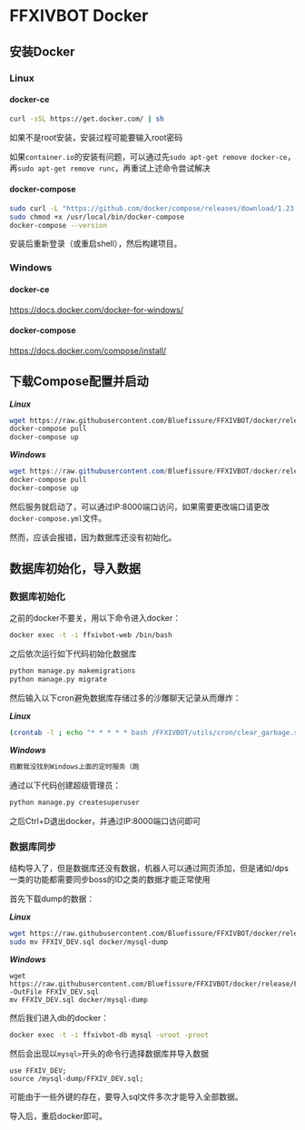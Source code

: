 # FFXIVBOT Docker

## 安装Docker

### Linux

#### docker-ce

```bash
curl -sSL https://get.docker.com/ | sh 
```

如果不是root安装，安装过程可能要输入root密码

如果`container.io`的安装有问题，可以通过先`sudo apt-get remove docker-ce`，再`sudo apt-get remove runc`，再重试上述命令尝试解决

#### docker-compose

```bash
sudo curl -L "https://github.com/docker/compose/releases/download/1.23.1/docker-compose-$(uname -s)-$(uname -m)" -o /usr/local/bin/docker-compose
sudo chmod +x /usr/local/bin/docker-compose
docker-compose --version
```

安装后重新登录（或重启shell），然后构建项目。

### Windows

#### docker-ce

https://docs.docker.com/docker-for-windows/

#### docker-compose

https://docs.docker.com/compose/install/

## 下载Compose配置并启动

***Linux***

```bash
wget https://raw.githubusercontent.com/Bluefissure/FFXIVBOT/docker/release/docker-compose.yml
docker-compose pull
docker-compose up
```

***Windows***

```powershell
wget https://raw.githubusercontent.com/Bluefissure/FFXIVBOT/docker/release/docker-compose.yml -OutFile docker-compose.yml
docker-compose pull
docker-compose up
```

然后服务就启动了，可以通过IP:8000端口访问，如果需要更改端口请更改`docker-compose.yml`文件。

然而，应该会报错，因为数据库还没有初始化。

## 数据库初始化，导入数据

### 数据库初始化

之前的docker不要关，用以下命令进入docker：

```bash
docker exec -t -i ffxivbot-web /bin/bash
```

之后依次运行如下代码初始化数据库

```bash
python manage.py makemigrations
python manage.py migrate
```

然后输入以下cron避免数据库存储过多的沙雕聊天记录从而爆炸：

***Linux***

```bash
(crontab -l ; echo "* * * * * bash /FFXIVBOT/utils/cron/clear_garbage.sh >> /var/log/cron.log") | crontab
```

***Windows***

```powershell
抱歉我没找到Windows上面的定时服务（跑
```

通过以下代码创建超级管理员：

```bash
python manage.py createsuperuser
```

之后Ctrl+D退出docker，并通过IP:8000端口访问即可

### 数据库同步

结构导入了，但是数据库还没有数据，机器人可以通过网页添加，但是诸如/dps一类的功能都需要同步boss的ID之类的数据才能正常使用

首先下载dump的数据：

***Linux***

```bash
wget https://raw.githubusercontent.com/Bluefissure/FFXIVBOT/docker/release/FFXIV_DEV.sql 
sudo mv FFXIV_DEV.sql docker/mysql-dump
```

***Windows***

```
wget https://raw.githubusercontent.com/Bluefissure/FFXIVBOT/docker/release/FFXIV_DEV.sql -OutFile FFXIV_DEV.sql
mv FFXIV_DEV.sql docker/mysql-dump
```

然后我们进入db的docker：

```bash
docker exec -t -i ffxivbot-db mysql -uroot -proot
```

然后会出现以`mysql>`开头的命令行选择数据库并导入数据

```mysql
use FFXIV_DEV;
source /mysql-dump/FFXIV_DEV.sql;
```

可能由于一些外键的存在，要导入sql文件多次才能导入全部数据。

导入后，重启docker即可。
